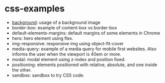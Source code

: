 # css-examples

- [background](background/): usage of a background image
- border-box: example of content-box vs border-box
- default-elements-margins: default margins of some elements in Chrome
- hero: hero element using flex.
- img-responsive: responsive img using object-fit-cover
- media-query: example of a media query for mobile first websites. Also informs the user when the viewport is 40em or more.
- modal: modal element using z-index and position fixed.
- positioning: elements positioned with relative, absolute, and one inside the other.
- sandbox: sandbox to try CSS code.
